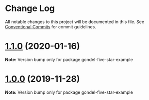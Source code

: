 # Change Log

All notable changes to this project will be documented in this file.
See [Conventional Commits](https://conventionalcommits.org) for commit guidelines.

# [1.1.0](https://github.com/namics/gondel/compare/v1.0.0...v1.1.0) (2020-01-16)

**Note:** Version bump only for package gondel-five-star-example





# [1.0.0](https://github.com/namics/gondel/compare/v0.1.0...v1.0.0) (2019-11-28)

**Note:** Version bump only for package gondel-five-star-example

